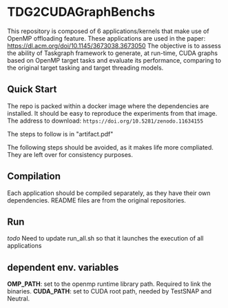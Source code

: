 # TDG2CUDAGraphBenchs
This repository is composed of 6 applications/kernels that make use
of OpenMP offloading feature.
These applications are used in the paper: https://dl.acm.org/doi/10.1145/3673038.3673050
The objective is to assess the ability of Taskgraph framework to generate,
at run-time, CUDA graphs based on OpenMP target tasks and evaluate
its performance, comparing to the original target tasking and target 
threading models.

## Quick Start
The repo is packed within a docker image where the dependencies are installed.
It should be easy to reproduce the experiments from that image. The address to download:
`https://doi.org/10.5281/zenodo.11634155`

The steps to follow is in "artifact.pdf"

The following steps should be avoided, as it makes life more compliated. They are left over
for consistency purposes.

## Compilation
Each application should be compiled separately, as they have their 
own dependencies. README files are from the original repositories.

## Run
_todo_ Need to update run\_all.sh so that it launches the execution
of all applications

## dependent env. variables
**OMP\_PATH**:  set to the openmp runtime library path. Required to link the binaries.
**CUDA\_PATH**: set to CUDA root path, needed by TestSNAP and Neutral.
